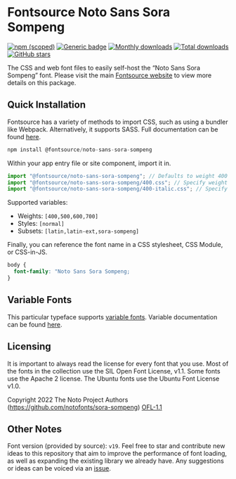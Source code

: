 # Fontsource Noto Sans Sora Sompeng

[![npm (scoped)](https://img.shields.io/npm/v/@fontsource/noto-sans-sora-sompeng?color=brightgreen)](https://www.npmjs.com/package/@fontsource/noto-sans-sora-sompeng) [![Generic badge](https://img.shields.io/badge/fontsource-passing-brightgreen)](https://github.com/fontsource/fontsource) [![Monthly downloads](https://badgen.net/npm/dm/@fontsource/noto-sans-sora-sompeng)](https://github.com/fontsource/fontsource) [![Total downloads](https://badgen.net/npm/dt/@fontsource/noto-sans-sora-sompeng)](https://github.com/fontsource/fontsource) [![GitHub stars](https://img.shields.io/github/stars/fontsource/fontsource.svg?style=social&label=Star)](https://github.com/fontsource/fontsource/stargazers)

The CSS and web font files to easily self-host the “Noto Sans Sora Sompeng” font. Please visit the main [Fontsource website](https://fontsource.org/fonts/noto-sans-sora-sompeng) to view more details on this package.

## Quick Installation

Fontsource has a variety of methods to import CSS, such as using a bundler like Webpack. Alternatively, it supports SASS. Full documentation can be found [here](https://fontsource.org/docs/introduction).

```javascript
npm install @fontsource/noto-sans-sora-sompeng
```

Within your app entry file or site component, import it in.

```javascript
import "@fontsource/noto-sans-sora-sompeng"; // Defaults to weight 400
import "@fontsource/noto-sans-sora-sompeng/400.css"; // Specify weight
import "@fontsource/noto-sans-sora-sompeng/400-italic.css"; // Specify weight and style

```

Supported variables:
- Weights: `[400,500,600,700]`
- Styles: `[normal]`
- Subsets: `[latin,latin-ext,sora-sompeng]`

Finally, you can reference the font name in a CSS stylesheet, CSS Module, or CSS-in-JS.

```css
body {
  font-family: "Noto Sans Sora Sompeng;
}
```

## Variable Fonts

This particular typeface supports [variable fonts](https://developer.mozilla.org/en-US/docs/Web/CSS/CSS_Fonts/Variable_Fonts_Guide).
Variable documentation can be found [here](https://fontsource.org/docs/variable-fonts).

## Licensing
It is important to always read the license for every font that you use.
Most of the fonts in the collection use the SIL Open Font License, v1.1. Some fonts use the Apache 2 license. The Ubuntu fonts use the Ubuntu Font License v1.0.

Copyright 2022 The Noto Project Authors (https://github.com/notofonts/sora-sompeng)
[OFL-1.1](http://scripts.sil.org/OFL)

## Other Notes
Font version (provided by source): `v19`.
Feel free to star and contribute new ideas to this repository that aim to improve the performance of font loading, as well as expanding the existing library we already have. Any suggestions or ideas can be voiced via an [issue](https://github.com/fontsource/fontsource/issues).